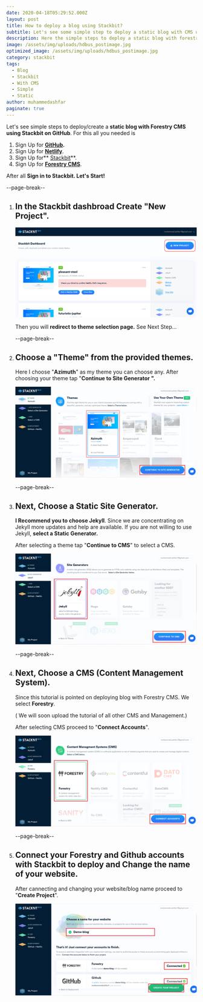 ```yaml
---
date: 2020-04-18T05:29:52.000Z
layout: post
title: How to deploy a blog using Stackbit?
subtitle: Let's see some simple step to deploy a static blog with CMS using Stackbit.
description: Here the simple steps to deploy a static blog with forestry CMS using Stackbit
image: /assets/img/uploads/hdbus_postimage.jpg
optimized_image: /assets/img/uploads/hdbus_postimage.jpg
category: stackbit
tags:
  - Blog
  - Stackbit
  - With CMS
  - Simple
  - Static
author: muhammedashfar
paginate: true
---
```

Let's see simple steps to deploy/create a **static blog with Forestry CMS using Stackbit on GitHub**. For this all you needed is

1. Sign Up for **[GitHub](https://github.com).**
2. Sign Up for **[Netlify](https://www.netlify.com/)**.
3. Sign Up for** [Stackbit](https://www.stackbit.com/)**.
4. Sign Up for **[Forestry CMS](https://forestry.io/)**.

After all **Sign in to Stackbit. Let's Start!**

\--page-break--

1. ## **In the Stackbit dashbroad Create "New Project".**

   ![Create New Project](/assets/img/uploads/create_blog_1.png "Create New Project")

   Then you will **redirect to theme selection page.** See Next Step...

   \--page-break--
2. ## Choose a "Theme" from the provided themes.

   Here I choose "**Azimuth**" as my theme you can choose any. After choosing your theme tap "**Continue to Site Generator ".**

   ![Theme Selection](/assets/img/uploads/create_blog_2.png "Theme Selection")

   \--page-break--
3. ## Next, Choose a Static Site Generator.

   **I Recommend you to choose Jekyll**. Since we are concentrating on Jekyll more updates and help are available. If you are not willing to use Jekyll, **select a Static Generator.**

   After selecting a theme tap "**Continue to CMS**" to select a CMS.

   ![Static Generator](/assets/img/uploads/create_blog_3.png "Static Generator")

   \--page-break--
4. ## Next, Choose a CMS (Content Management System).

   Since this tutorial is pointed on deploying blog with Forestry CMS. We select **Forestry**.

   ( We will soon upload the tutorial of all other CMS and Management.)

   After selecting CMS proceed to "**Connect Accounts**".

   ![CMS selection](/assets/img/uploads/create_blog_4.png "CMS selection")

   \--page-break--
5. ## Connect your Forestry and Github accounts with Stackbit to deploy and Change the name of your website.

   After cannecting and changing your website/blog name proceed to "**Create Project**".

   ![Connecting accounts](/assets/img/uploads/create_blog_5.png "Connecting accounts")